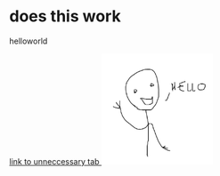 <!DOCTYPE html>
<html>
  <body>
   <h1>does this work
     </h1>
   <p> helloworld
     </p>
    <a href="" target ="_blank"> link to unneccessary tab </a>
    <img src="nimetön.png" alt="hello" width="200" height="200">
 </body>
</html>
